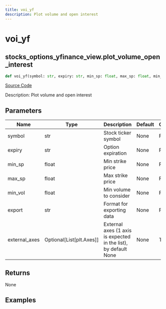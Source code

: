 ```yaml
---
title: voi_yf
description: Plot volume and open interest
---
```

# voi_yf

## stocks_options_yfinance_view.plot_volume_open_interest

```python
def voi_yf(symbol: str, expiry: str, min_sp: float, max_sp: float, min_vol: float, export: str, external_axes: Union[List[matplotlib.axes._axes.Axes], NoneType]) -> None:
```
[Source Code](https://github.com/OpenBB-finance/OpenBBTerminal/tree/main/openbb_terminal/stocks/options/yfinance_view.py#L428)

Description: Plot volume and open interest

## Parameters

| Name | Type | Description | Default | Optional |
| ---- | ---- | ----------- | ------- | -------- |
| symbol | str | Stock ticker symbol | None | False |
| expiry | str | Option expiration | None | False |
| min_sp | float | Min strike price | None | False |
| max_sp | float | Max strike price | None | False |
| min_vol | float | Min volume to consider | None | False |
| export | str | Format for exporting data | None | False |
| external_axes | Optional[List[plt.Axes]] | External axes (1 axis is expected in the list), by default None | None | True |

## Returns

None

## Examples

